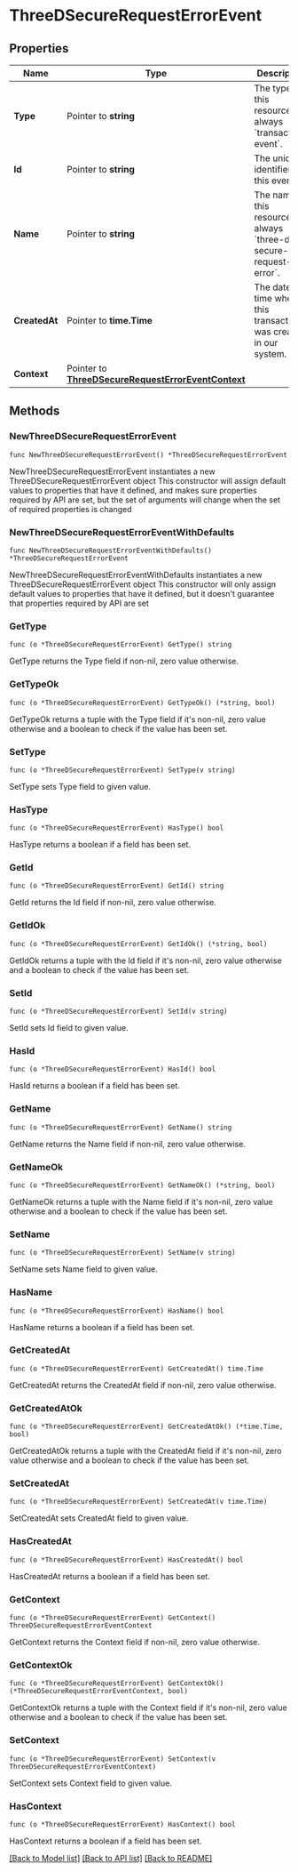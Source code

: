 # ThreeDSecureRequestErrorEvent

## Properties

Name | Type | Description | Notes
------------ | ------------- | ------------- | -------------
**Type** | Pointer to **string** | The type of this resource. Is always &#x60;transaction-event&#x60;. | [optional] 
**Id** | Pointer to **string** | The unique identifier for this event. | [optional] 
**Name** | Pointer to **string** | The name of this resource. Is always &#x60;three-d-secure-request-error&#x60;. | [optional] 
**CreatedAt** | Pointer to **time.Time** | The date and time when this transaction was created in our system. | [optional] 
**Context** | Pointer to [**ThreeDSecureRequestErrorEventContext**](ThreeDSecureRequestErrorEventContext.md) |  | [optional] 

## Methods

### NewThreeDSecureRequestErrorEvent

`func NewThreeDSecureRequestErrorEvent() *ThreeDSecureRequestErrorEvent`

NewThreeDSecureRequestErrorEvent instantiates a new ThreeDSecureRequestErrorEvent object
This constructor will assign default values to properties that have it defined,
and makes sure properties required by API are set, but the set of arguments
will change when the set of required properties is changed

### NewThreeDSecureRequestErrorEventWithDefaults

`func NewThreeDSecureRequestErrorEventWithDefaults() *ThreeDSecureRequestErrorEvent`

NewThreeDSecureRequestErrorEventWithDefaults instantiates a new ThreeDSecureRequestErrorEvent object
This constructor will only assign default values to properties that have it defined,
but it doesn't guarantee that properties required by API are set

### GetType

`func (o *ThreeDSecureRequestErrorEvent) GetType() string`

GetType returns the Type field if non-nil, zero value otherwise.

### GetTypeOk

`func (o *ThreeDSecureRequestErrorEvent) GetTypeOk() (*string, bool)`

GetTypeOk returns a tuple with the Type field if it's non-nil, zero value otherwise
and a boolean to check if the value has been set.

### SetType

`func (o *ThreeDSecureRequestErrorEvent) SetType(v string)`

SetType sets Type field to given value.

### HasType

`func (o *ThreeDSecureRequestErrorEvent) HasType() bool`

HasType returns a boolean if a field has been set.

### GetId

`func (o *ThreeDSecureRequestErrorEvent) GetId() string`

GetId returns the Id field if non-nil, zero value otherwise.

### GetIdOk

`func (o *ThreeDSecureRequestErrorEvent) GetIdOk() (*string, bool)`

GetIdOk returns a tuple with the Id field if it's non-nil, zero value otherwise
and a boolean to check if the value has been set.

### SetId

`func (o *ThreeDSecureRequestErrorEvent) SetId(v string)`

SetId sets Id field to given value.

### HasId

`func (o *ThreeDSecureRequestErrorEvent) HasId() bool`

HasId returns a boolean if a field has been set.

### GetName

`func (o *ThreeDSecureRequestErrorEvent) GetName() string`

GetName returns the Name field if non-nil, zero value otherwise.

### GetNameOk

`func (o *ThreeDSecureRequestErrorEvent) GetNameOk() (*string, bool)`

GetNameOk returns a tuple with the Name field if it's non-nil, zero value otherwise
and a boolean to check if the value has been set.

### SetName

`func (o *ThreeDSecureRequestErrorEvent) SetName(v string)`

SetName sets Name field to given value.

### HasName

`func (o *ThreeDSecureRequestErrorEvent) HasName() bool`

HasName returns a boolean if a field has been set.

### GetCreatedAt

`func (o *ThreeDSecureRequestErrorEvent) GetCreatedAt() time.Time`

GetCreatedAt returns the CreatedAt field if non-nil, zero value otherwise.

### GetCreatedAtOk

`func (o *ThreeDSecureRequestErrorEvent) GetCreatedAtOk() (*time.Time, bool)`

GetCreatedAtOk returns a tuple with the CreatedAt field if it's non-nil, zero value otherwise
and a boolean to check if the value has been set.

### SetCreatedAt

`func (o *ThreeDSecureRequestErrorEvent) SetCreatedAt(v time.Time)`

SetCreatedAt sets CreatedAt field to given value.

### HasCreatedAt

`func (o *ThreeDSecureRequestErrorEvent) HasCreatedAt() bool`

HasCreatedAt returns a boolean if a field has been set.

### GetContext

`func (o *ThreeDSecureRequestErrorEvent) GetContext() ThreeDSecureRequestErrorEventContext`

GetContext returns the Context field if non-nil, zero value otherwise.

### GetContextOk

`func (o *ThreeDSecureRequestErrorEvent) GetContextOk() (*ThreeDSecureRequestErrorEventContext, bool)`

GetContextOk returns a tuple with the Context field if it's non-nil, zero value otherwise
and a boolean to check if the value has been set.

### SetContext

`func (o *ThreeDSecureRequestErrorEvent) SetContext(v ThreeDSecureRequestErrorEventContext)`

SetContext sets Context field to given value.

### HasContext

`func (o *ThreeDSecureRequestErrorEvent) HasContext() bool`

HasContext returns a boolean if a field has been set.


[[Back to Model list]](../README.md#documentation-for-models) [[Back to API list]](../README.md#documentation-for-api-endpoints) [[Back to README]](../README.md)


